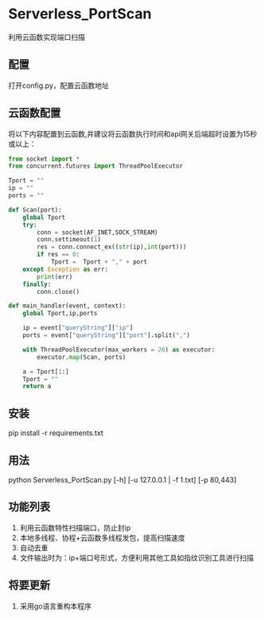 # Serverless_PortScan  
利用云函数实现端口扫描

## 配置
打开config.py，配置云函数地址

## 云函数配置  
将以下内容配置到云函数,并建议将云函数执行时间和api网关后端超时设置为15秒或以上：

```python
from socket import *
from concurrent.futures import ThreadPoolExecutor

Tport = ""
ip = ""
ports = ""

def Scan(port):
    global Tport
    try:
        conn = socket(AF_INET,SOCK_STREAM)
        conn.settimeout(1)
        res = conn.connect_ex((str(ip),int(port)))
        if res == 0:
            Tport =  Tport + "," + port
    except Exception as err:
        print(err)
    finally:
        conn.close()

def main_handler(event, context):
    global Tport,ip,ports

    ip = event["queryString"]["ip"]
    ports = event["queryString"]["port"].split(",")

    with ThreadPoolExecutor(max_workers = 20) as executor:
        executor.map(Scan, ports)

    a = Tport[1:]
    Tport = ""
    return a
```




## 安装
pip install -r requirements.txt



## 用法  
python Serverless_PortScan.py [-h] [-u 127.0.0.1 | -f 1.txt] [-p 80,443]



## 功能列表

1. 利用云函数特性扫描端口，防止封ip
2. 本地多线程、协程+云函数多线程发包，提高扫描速度
3. 自动去重
4. 文件输出时为：ip+端口号形式，方便利用其他工具如指纹识别工具进行扫描



## 将要更新

1. 采用go语言重构本程序
